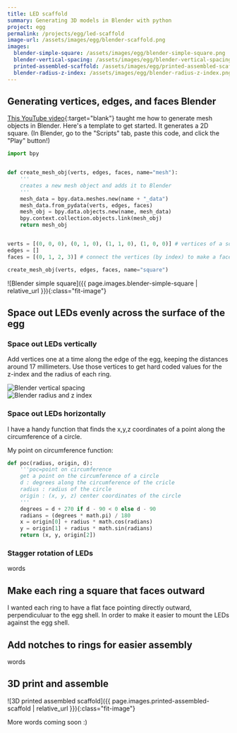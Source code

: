 ```yaml
---
title: LED scaffold
summary: Generating 3D models in Blender with python
project: egg
permalink: /projects/egg/led-scaffold
image-url: /assets/images/egg/blender-scaffold.png
images:
  blender-simple-square: /assets/images/egg/blender-simple-square.png
  blender-vertical-spacing: /assets/images/egg/blender-vertical-spacing.png
  printed-assembled-scaffold: /assets/images/egg/printed-assembled-scaffold.jpg
  blender-radius-z-index: /assets/images/egg/blender-radius-z-index.png
---
```


## Generating vertices, edges, and faces Blender

[This YouTube video](https://www.youtube.com/watch?v=mN3n9b98HMk&t=544s&ab_channel=CGPython){:target="blank"} taught me how to generate mesh objects in Blender. Here's a template to get started. It generates a 2D square. (In Blender, go to the "Scripts" tab, paste this code, and click the "Play" button!)

```python
import bpy


def create_mesh_obj(verts, edges, faces, name="mesh"):
    '''
    creates a new mesh object and adds it to Blender
    '''
    mesh_data = bpy.data.meshes.new(name + "_data")
    mesh_data.from_pydata(verts, edges, faces)
    mesh_obj = bpy.data.objects.new(name, mesh_data)
    bpy.context.collection.objects.link(mesh_obj)
    return mesh_obj


verts = [(0, 0, 0), (0, 1, 0), (1, 1, 0), (1, 0, 0)] # vertices of a square
edges = []
faces = [(0, 1, 2, 3)] # connect the vertices (by index) to make a face

create_mesh_obj(verts, edges, faces, name="square")
```

![Blender simple square]({{ page.images.blender-simple-square | relative_url }}){:class="fit-image"}

## Space out LEDs evenly across the surface of the egg

### Space out LEDs vertically

Add vertices one at a time along the edge of the egg, keeping the distances around 17 millimeters. Use those vertices to get hard coded values for the z-index and the radius of each ring.

<div class='column-container'>
  <div class="column">
    <img
      class="fit-image"
      alt="Blender vertical spacing"
      src="{{ page.images.blender-vertical-spacing | relative_url }}"
    />
  </div>
  <div class="column">
    <img
      class="fit-image"
      alt="Blender radius and z index"
      src="{{ page.images.blender-radius-z-index | relative_url }}"
    />
  </div>
</div>


### Space out LEDs horizontally

I have a handy function that finds the x,y,z coordinates of a point along the circumference of a circle.

My point on circumference function:

```python
def poc(radius, origin, d):
    '''poc=point on circumference
    get a point on the circumference of a circle
    d : degrees along the circumference of the cricle
    radius : radius of the circle
    origin : (x, y, z) center coordinates of the circle
    '''
    degrees = d + 270 if d - 90 < 0 else d - 90
    radians = (degrees * math.pi) / 180
    x = origin[0] + radius * math.cos(radians)
    y = origin[1] + radius * math.sin(radians)
    return (x, y, origin[2])
```

### Stagger rotation of LEDs

words


## Make each ring a square that faces outward

I wanted each ring to have a flat face pointing directly outward, perpendiculuar to the egg shell. In order to make it easier to mount the LEDs against the egg shell.


## Add notches to rings for easier assembly

words


## 3D print and assemble

![3D printed assembled scaffold]({{ page.images.printed-assembled-scaffold | relative_url }}){:class="fit-image"}


More words coming soon :)
